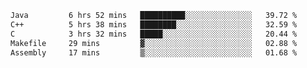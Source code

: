 <!--START_SECTION:waka-->

```txt
Java         6 hrs 52 mins   ██████████░░░░░░░░░░░░░░░   39.72 %
C++          5 hrs 38 mins   ████████░░░░░░░░░░░░░░░░░   32.59 %
C            3 hrs 32 mins   █████░░░░░░░░░░░░░░░░░░░░   20.44 %
Makefile     29 mins         ▓░░░░░░░░░░░░░░░░░░░░░░░░   02.88 %
Assembly     17 mins         ▒░░░░░░░░░░░░░░░░░░░░░░░░   01.68 %
```

<!--END_SECTION:waka-->
